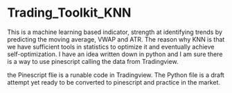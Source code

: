 # Trading_Toolkit_KNN

This is a machine learning based indicator, strength at identifying trends by predicting the moving average, VWAP and ATR. The reason why KNN is that we have sufficient tools in statistics to optimize it and eventually achieve self-optimization. I have an idea written down in python and I am sure there is a way to use pinescript calling the data from Tradingview. 

the Pinescript flie is a runable code in Tradingview. The Python file is a draft attempt yet ready to be converted to pinescript and practice in the market. 
